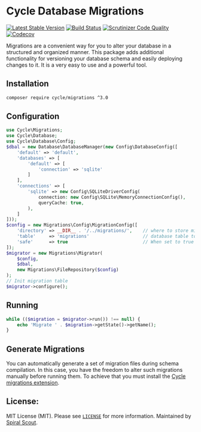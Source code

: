 # Cycle Database Migrations

[![Latest Stable Version](https://poser.pugx.org/cycle/migrations/v/stable)](https://packagist.org/packages/cycle/migrations)
[![Build Status](https://github.com/cycle/migrations/workflows/build/badge.svg)](https://github.com/cycle/migrations/actions)
[![Scrutinizer Code Quality](https://scrutinizer-ci.com/g/cycle/migrations/badges/quality-score.png?b=3.x)](https://scrutinizer-ci.com/g/cycle/migrations/?branch=3.x)
[![Codecov](https://codecov.io/gh/cycle/migrations/branch/3.x/graph/badge.svg)](https://codecov.io/gh/cycle/migrations/)

Migrations are a convenient way for you to alter your database in a structured and organized manner. This package adds
additional functionality for versioning your database schema and easily deploying changes to it. It is a very easy to
use and a powerful tool.

## Installation

```bash
composer require cycle/migrations ^3.0
```

## Configuration

```php
use Cycle\Migrations;
use Cycle\Database;
use Cycle\Database\Config;
$dbal = new Database\DatabaseManager(new Config\DatabaseConfig([
    'default' => 'default',
    'databases' => [
        'default' => [
            'connection' => 'sqlite'
        ]
    ],
    'connections' => [
        'sqlite' => new Config\SQLiteDriverConfig(
            connection: new Config\SQLite\MemoryConnectionConfig(),
            queryCache: true,
        ),
    ]
]));
$config = new Migrations\Config\MigrationConfig([
    'directory' => __DIR__ . '/../migrations/',    // where to store migrations
    'table'     => 'migrations'                    // database table to store migration status
    'safe'      => true                            // When set to true no confirmation will be requested on migration run. 
]);
$migrator = new Migrations\Migrator(
    $config, 
    $dbal, 
    new Migrations\FileRepository($config)
);
// Init migration table
$migrator->configure();
```

## Running

```php
while (($migration = $migrator->run()) !== null) {
    echo 'Migrate ' . $migration->getState()->getName();
}
```

## Generate Migrations

You can automatically generate a set of migration files during schema compilation. In this case, you have the freedom to
alter such migrations manually before running them. To achieve that you must install
the [Cycle migrations extension](https://github.com/cycle/schema-migrations-generator).

## License:

MIT License (MIT). Please see [`LICENSE`](./LICENSE) for more information. Maintained
by [Spiral Scout](https://spiralscout.com).
